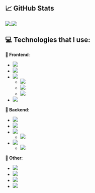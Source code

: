 ## &#x1f4c8; GitHub Stats

<a href="https://github.com/MartinHeinz/MartinHeinz">
  <img align="center" src="https://github-readme-stats.vercel.app/api/top-langs/?username=MatijaNovosel&layout=compact&langs_count=10&exclude_repo=heroesofcrimson&hide_title=true" />
</a>
<a href="https://github.com/MartinHeinz/MartinHeinz">
  <img align="center" src="https://github-readme-stats.vercel.app/api?username=MatijaNovosel&show_icons=true&line_height=28&hide_title=true" />
</a>

## 💻 Technologies that I use:

**🎨 Frontend**:
- ![](https://img.shields.io/badge/SASS&SCSS-informational?style=flat&logo=sass&logoColor=white&color=CC6699)
- ![](https://img.shields.io/badge/Angular-informational?style=flat&logo=angular&logoColor=white&color=DD0031)
- ![](https://img.shields.io/badge/VueJS-3%20&%202-informational?style=flat&logo=vue.js&logoColor=white&color=2bbc8a)
  - ![](https://img.shields.io/badge/Vuetify-informational?style=flat&logo=vuetify&logoColor=white&color=1867c0)
  - ![](https://img.shields.io/badge/Quasar-informational?style=flate&logo=quasar&logoColor=white&color=1976d2)
  - ![](https://img.shields.io/badge/Buefy-informational?style=flat&logo=buefy&logoColor=white&color=7957D5)
- ![](https://img.shields.io/badge/Electron-informational?style=flat&logo=electron&logoColor=white&color=47848F)

**🔧 Backend**:
- ![](https://img.shields.io/badge/Spring-informational?style=flat&logo=spring&logoColor=white&color=6DB33F)
- ![](https://img.shields.io/badge/.NET%20Core-informational?style=flat&logo=dotnet&logoColor=white&color=5C2D91)
- ![](https://img.shields.io/badge/PHP-informational?style=flat&logo=php&logoColor=white&color=777BB4)
  - ![](https://img.shields.io/badge/CakePHP-informational?style=flat&logo=cakephp&logoColor=white&color=D33C43)
- ![](https://img.shields.io/badge/NodeJS-informational?style=flat&logo=nodedotjs&logoColor=white&color=339933)
  - ![](https://img.shields.io/badge/NestJS&TypeORM-informational?style=flat&logo=nestjs&logoColor=E0234E&color=black)

**🔗 Other**:
- ![](https://img.shields.io/badge/MySQL-informational?style=flat&logo=mysql&logoColor=white&color=4479A1)
- ![](https://img.shields.io/badge/TSQL-informational?style=flat&logo=microsoft-sql-server&logoColor=white&color=CC2927)
- ![](https://img.shields.io/badge/Firebase&Firestore-informational?style=flat&logo=firebase&logoColor=ffa611&color=FFCA28)
- ![](https://img.shields.io/badge/GraphQL-informational?style=flat&logo=graphql&logoColor=fd43c0&color=E10098)

